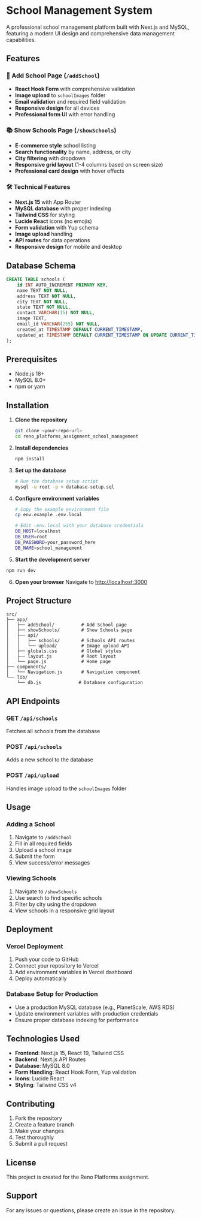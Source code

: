 # School Management System

A professional school management platform built with Next.js and MySQL, featuring a modern UI design and comprehensive data management capabilities.

## Features

### 🏫 Add School Page (`/addSchool`)

- **React Hook Form** with comprehensive validation
- **Image upload** to `schoolImages` folder
- **Email validation** and required field validation
- **Responsive design** for all devices
- **Professional form UI** with error handling

### 📚 Show Schools Page (`/showSchools`)

- **E-commerce style** school listing
- **Search functionality** by name, address, or city
- **City filtering** with dropdown
- **Responsive grid layout** (1-4 columns based on screen size)
- **Professional card design** with hover effects

### 🛠 Technical Features

- **Next.js 15** with App Router
- **MySQL database** with proper indexing
- **Tailwind CSS** for styling
- **Lucide React** icons (no emojis)
- **Form validation** with Yup schema
- **Image upload** handling
- **API routes** for data operations
- **Responsive design** for mobile and desktop

## Database Schema

```sql
CREATE TABLE schools (
    id INT AUTO_INCREMENT PRIMARY KEY,
    name TEXT NOT NULL,
    address TEXT NOT NULL,
    city TEXT NOT NULL,
    state TEXT NOT NULL,
    contact VARCHAR(15) NOT NULL,
    image TEXT,
    email_id VARCHAR(255) NOT NULL,
    created_at TIMESTAMP DEFAULT CURRENT_TIMESTAMP,
    updated_at TIMESTAMP DEFAULT CURRENT_TIMESTAMP ON UPDATE CURRENT_TIMESTAMP
);
```

## Prerequisites

- Node.js 18+
- MySQL 8.0+
- npm or yarn

## Installation

1. **Clone the repository**

   ```bash
   git clone <your-repo-url>
   cd reno_platforms_assignment_school_management
   ```

2. **Install dependencies**

   ```bash
   npm install
   ```

3. **Set up the database**

   ```bash
   # Run the database setup script
   mysql -u root -p < database-setup.sql
   ```

4. **Configure environment variables**

   ```bash
   # Copy the example environment file
   cp env.example .env.local

   # Edit .env.local with your database credentials
   DB_HOST=localhost
   DB_USER=root
   DB_PASSWORD=your_password_here
   DB_NAME=school_management
   ```

5. **Start the development server**

```bash
npm run dev
```

6. **Open your browser**
   Navigate to [http://localhost:3000](http://localhost:3000)

## Project Structure

```
src/
├── app/
│   ├── addSchool/          # Add School page
│   ├── showSchools/        # Show Schools page
│   ├── api/
│   │   ├── schools/        # Schools API routes
│   │   └── upload/         # Image upload API
│   ├── globals.css         # Global styles
│   ├── layout.js           # Root layout
│   └── page.js             # Home page
├── components/
│   └── Navigation.js       # Navigation component
└── lib/
    └── db.js              # Database configuration
```

## API Endpoints

### GET `/api/schools`

Fetches all schools from the database

### POST `/api/schools`

Adds a new school to the database

### POST `/api/upload`

Handles image upload to the `schoolImages` folder

## Usage

### Adding a School

1. Navigate to `/addSchool`
2. Fill in all required fields
3. Upload a school image
4. Submit the form
5. View success/error messages

### Viewing Schools

1. Navigate to `/showSchools`
2. Use search to find specific schools
3. Filter by city using the dropdown
4. View schools in a responsive grid layout

## Deployment

### Vercel Deployment

1. Push your code to GitHub
2. Connect your repository to Vercel
3. Add environment variables in Vercel dashboard
4. Deploy automatically

### Database Setup for Production

- Use a production MySQL database (e.g., PlanetScale, AWS RDS)
- Update environment variables with production credentials
- Ensure proper database indexing for performance

## Technologies Used

- **Frontend**: Next.js 15, React 19, Tailwind CSS
- **Backend**: Next.js API Routes
- **Database**: MySQL 8.0
- **Form Handling**: React Hook Form, Yup validation
- **Icons**: Lucide React
- **Styling**: Tailwind CSS v4

## Contributing

1. Fork the repository
2. Create a feature branch
3. Make your changes
4. Test thoroughly
5. Submit a pull request

## License

This project is created for the Reno Platforms assignment.

## Support

For any issues or questions, please create an issue in the repository.
